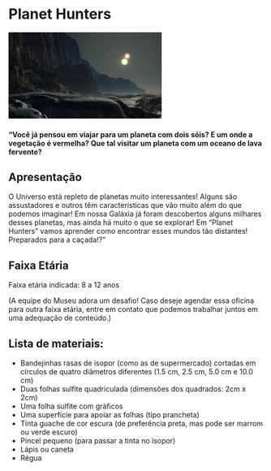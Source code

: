# Planet Hunters

<img src="mountains-1112911_1920.jpg" width="60%" height="60%">
 
#### “Você já pensou em viajar para um planeta com dois sóis? E um onde a vegetação é vermelha? Que tal visitar um planeta com um oceano de lava fervente?

## Apresentação
O Universo está repleto de planetas muito interessantes! Alguns são assustadores e outros têm características que vão muito além do que podemos imaginar! 
Em nossa Galáxia já foram descobertos alguns milhares desses planetas, mas ainda há muito o que se explorar! Em “Planet Hunters” vamos aprender como encontrar esses mundos tão distantes! Preparados para a caçada!?”

## Faixa Etária
Faixa etária indicada: 8 a 12 anos

(A equipe do Museu adora um desafio! Caso deseje agendar essa oficina para outra faixa etária, entre em contato que podemos trabalhar juntos em uma adequação de conteúdo.)

## Lista de materiais:

* Bandejinhas rasas de isopor (como as de supermercado) cortadas em círculos de quatro diâmetros diferentes (1.5 cm, 2.5 cm, 5.0 cm e 10.0 cm)
* Duas folhas sulfite quadriculada (dimensões dos quadrados: 2cm x 2cm)
* Uma folha sulfite com gráficos
* Uma superfície para apoiar as folhas (tipo prancheta)
* Tinta guache de cor escura (de preferência preta, mas pode ser marrom ou verde escuro)
* Pincel pequeno (para passar a tinta no isopor)
* Lápis ou caneta
* Régua
